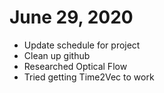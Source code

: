 # June 29, 2020
* Update schedule for project
* Clean up github 
* Researched Optical Flow
* Tried getting Time2Vec to work
